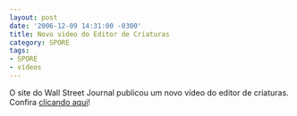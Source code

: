 ```yaml
---
layout: post
date: '2006-12-09 14:31:00 -0300'
title: Novo vídeo do Editor de Criaturas
category: SPORE
tags:
- SPORE
- vídeos
---
```

O site do Wall Street Journal publicou um novo vídeo do editor de criaturas. Confira [clicando aqui](http://online.wsj.com/public/page/8_0006.html?bcpid=86195573&bclid=86272812&bctid=348410999)!